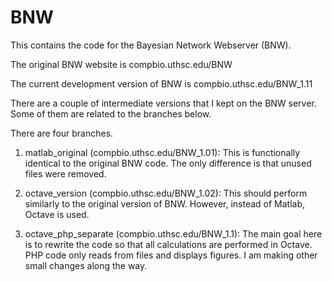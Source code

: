 # BNW

This contains the code for the Bayesian Network Webserver (BNW).

The original BNW website is compbio.uthsc.edu/BNW

The current development version of BNW is compbio.uthsc.edu/BNW_1.11

There are a couple of intermediate versions that I kept on the BNW server. Some of them are related to the branches below.

There are four branches.
1) matlab_original (compbio.uthsc.edu/BNW_1.01): This is functionally identical to the original BNW code. The only difference is that unused files were removed.

2) octave_version (compbio.uthsc.edu/BNW_1.02): This should perform similarly to the original version of BNW. However, instead of Matlab, Octave is used.

3) octave_php_separate (compbio.uthsc.edu/BNW_1.1): The main goal here is to rewrite the code so that all calculations are performed in Octave. PHP code only reads from files and displays figures.  I am making other small changes along the way.


